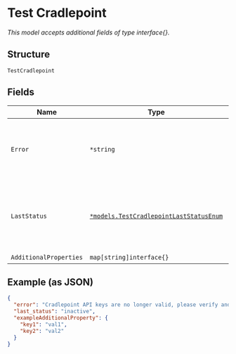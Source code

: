 
# Test Cradlepoint

*This model accepts additional fields of type interface{}.*

## Structure

`TestCradlepoint`

## Fields

| Name | Type | Tags | Description |
|  --- | --- | --- | --- |
| `Error` | `*string` | Optional | if status is `inactive` this field returns the reason for it being inactive. |
| `LastStatus` | [`*models.TestCradlepointLastStatusEnum`](../../doc/models/test-cradlepoint-last-status-enum.md) | Optional | status of integration detected during last sync. enum: `active`, `inactive` |
| `AdditionalProperties` | `map[string]interface{}` | Optional | - |

## Example (as JSON)

```json
{
  "error": "Cradlepoint API keys are no longer valid, please verify and update the keys under organization settings.",
  "last_status": "inactive",
  "exampleAdditionalProperty": {
    "key1": "val1",
    "key2": "val2"
  }
}
```

